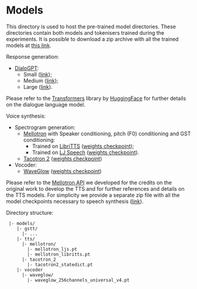 # Models

This directory is used to host the pre-trained model directories.
These directories contain both models and tokenisers trained during the experiments.
It is possible to download a zip archive with all the trained models at [this link]().

Response generation:
- [DialoGPT](https://aclanthology.org/2020.acl-demos.30/):
  - Small ([link](https://huggingface.co/microsoft/DialoGPT-small));
  - Medium ([link](https://huggingface.co/microsoft/DialoGPT-medium));
  - Large ([link](https://huggingface.co/microsoft/DialoGPT-large)).
  
Please refer to the [Transformers](https://huggingface.co/docs/transformers/index) library by [HuggingFace](https://huggingface.co) for further details on the dialogue language model.

Voice synthesis:
- Spectrogram generation:
  - [Mellotron](https://doi.org/10.1109/ICASSP40776.2020.9054556) with Speaker conditioning, pitch (F0) conditioning and GST conditioning:
    - Trained on [LibriTTS](https://openslr.org/60/) ([weights checkpoint](https://drive.google.com/open?id=1ZesPPyRRKloltRIuRnGZ2LIUEuMSVjkI));
    - Trained on [LJ Speech](https://keithito.com/LJ-Speech-Dataset/) ([weights checkpoint](https://drive.google.com/open?id=1UwDARlUl8JvB2xSuyMFHFsIWELVpgQD4)).  
  - [Tacotron 2](https://doi.org/10.1109/ICASSP.2018.8461368) ([weights checkpoint](https://drive.google.com/file/d/1c5ZTuT7J08wLUoVZ2KkUs_VdZuJ86ZqA/view?usp=sharing))
- Vocoder:
  - [WaveGlow](https://doi.org/10.1109/ICASSP.2019.8683143) ([weights checkpoint](https://drive.google.com/open?id=1okuUstGoBe_qZ4qUEF8CcwEugHP7GM_b))
  
Please refer to the [Mellotron API](https://github.com/vincenzo-scotti/tts_mellotron_api) we developed for the credits on the original work to develop the TTS and for further references and details on the TTS models.
For simplicity we provide a separate zip file with all the model checkpoints necessary to speech synthesis ([link](https://polimi365-my.sharepoint.com/:u:/g/personal/10451445_polimi_it/Eb5jr0ERxy5MuWIZopg3iwYBuq8D8IzFZJdzLN8f4bSEcA?e=wtI0dz)).

Directory structure:
```
 |- models/
    |- gstt/
      |- ...
    |- tts/
      |- mellotron/
        |- mellotron_ljs.pt
        |- mellotron_libritts.pt
      |- tacotron_2
        |- tacotron2_statedict.pt
    |- vocoder
      |- waveglow/
        |- waveglow_256channels_universal_v4.pt
```
